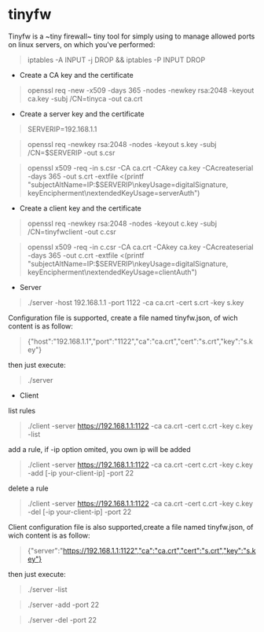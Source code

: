 # tinyfw

Tinyfw is a ~tiny firewall~ tiny tool for simply using to manage allowed ports on linux servers, on which you've performed:

> iptables -A INPUT -j DROP && iptables -P INPUT DROP


* Create a CA key and the certificate

> openssl req -new -x509 -days 365 -nodes -newkey rsa:2048 -keyout ca.key -subj /CN=tinyca -out ca.crt

* Create a server key and the certificate

> SERVERIP=192.168.1.1

> openssl req -newkey rsa:2048 -nodes -keyout s.key -subj /CN=$SERVERIP -out s.csr

> openssl x509 -req -in s.csr -CA ca.crt -CAkey ca.key -CAcreateserial -days 365 -out s.crt -extfile <(printf "subjectAltName=IP:$SERVERIP\nkeyUsage=digitalSignature, keyEncipherment\nextendedKeyUsage=serverAuth")

* Create a client key and the certificate

> openssl req -newkey rsa:2048 -nodes -keyout c.key -subj /CN=tinyfwclient -out c.csr

> openssl x509 -req -in c.csr -CA ca.crt -CAkey ca.key -CAcreateserial -days 365 -out c.crt -extfile <(printf "subjectAltName=IP:$SERVERIP\nkeyUsage=digitalSignature, keyEncipherment\nextendedKeyUsage=clientAuth")

* Server

> ./server -host 192.168.1.1 -port 1122 -ca ca.crt -cert s.crt -key s.key

Configuration file is supported, create a file named tinyfw.json, of wich content is as follow:

> {"host":"192.168.1.1","port":"1122","ca":"ca.crt","cert":"s.crt","key":"s.key"}

then just execute:

> ./server

* Client

list rules

> ./client -server https://192.168.1.1:1122 -ca ca.crt -cert c.crt -key c.key -list

add a rule, if -ip option omited, you own ip will be added

> ./client -server https://192.168.1.1:1122 -ca ca.crt -cert c.crt -key c.key -add [-ip your-client-ip] -port 22

delete a rule

> ./client -server https://192.168.1.1:1122 -ca ca.crt -cert c.crt -key c.key -del [-ip your-client-ip] -port 22

Client configuration file is also supported,create a file named tinyfw.json, of wich content is as follow:

> {"server":"https://192.168.1.1:1122","ca":"ca.crt","cert":"s.crt","key":"s.key"}

then just execute:

> ./server -list

> ./server -add -port 22

> ./server -del -port 22
